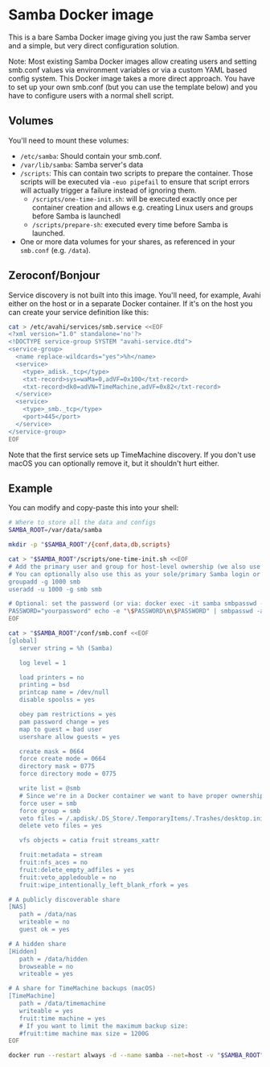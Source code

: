 # Samba Docker image

This is a bare Samba Docker image giving you just the raw Samba server and a simple, but very direct configuration solution.

Note: Most existing Samba Docker images allow creating users and setting smb.conf values via environment variables or via a custom YAML based config system. This Docker image takes a more direct approach. You have to set up your own smb.conf (but you can use the template below) and you have to configure users with a normal shell script.

## Volumes

You'll need to mount these volumes:

* `/etc/samba`: Should contain your smb.conf.
* `/var/lib/samba`: Samba server's data
* `/scripts`: This can contain two scripts to prepare the container. Those scripts will be executed via `-euo pipefail` to ensure that script errors will actually trigger a failure instead of ignoring them.
  * `/scripts/one-time-init.sh`: will be executed exactly once per container creation and allows e.g. creating Linux users and groups before Samba is launchedl
  * `/scripts/prepare-sh`: executed every time before Samba is launched.
* One or more data volumes for your shares, as referenced in your `smb.conf` (e.g. `/data`).

## Zeroconf/Bonjour

Service discovery is not built into this image. You'll need, for example, Avahi either on the host or in a separate Docker container. If it's on the host you can create your service definition like this:

```sh
cat > /etc/avahi/services/smb.service <<EOF
<?xml version="1.0" standalone='no'?>
<!DOCTYPE service-group SYSTEM "avahi-service.dtd">
<service-group>
  <name replace-wildcards="yes">%h</name>
  <service>
    <type>_adisk._tcp</type>
    <txt-record>sys=waMa=0,adVF=0x100</txt-record>
    <txt-record>dk0=adVN=TimeMachine,adVF=0x82</txt-record>
  </service>
  <service>
    <type>_smb._tcp</type>
    <port>445</port>
  </service>
</service-group>
EOF
```

Note that the first service sets up TimeMachine discovery. If you don't use macOS you can optionally remove it, but it shouldn't hurt either.

## Example

You can modify and copy-paste this into your shell:

```sh
# Where to store all the data and configs
SAMBA_ROOT=/var/data/samba

mkdir -p "$SAMBA_ROOT"/{conf,data,db,scripts}

cat > "$SAMBA_ROOT"/scripts/one-time-init.sh <<EOF
# Add the primary user and group for host-level ownership (we also use force user in smb.conf).
# You can optionally also use this as your sole/primary Samba login or add more users.
groupadd -g 1000 smb
useradd -u 1000 -g smb smb

# Optional: set the password (or via: docker exec -it samba smbpasswd -a smb)
PASSWORD="yourpassword" echo -e "\$PASSWORD\n\$PASSWORD" | smbpasswd -a -s smb
EOF

cat > "$SAMBA_ROOT"/conf/smb.conf <<EOF
[global]
   server string = %h (Samba)

   log level = 1

   load printers = no
   printing = bsd
   printcap name = /dev/null
   disable spoolss = yes

   obey pam restrictions = yes
   pam password change = yes
   map to guest = bad user
   usershare allow guests = yes

   create mask = 0664
   force create mode = 0664
   directory mask = 0775
   force directory mode = 0775

   write list = @smb
   # Since we're in a Docker container we want to have proper ownership on the host
   force user = smb
   force group = smb
   veto files = /.apdisk/.DS_Store/.TemporaryItems/.Trashes/desktop.ini/ehthumbs.db/Network Trash Folder/Temporary Items/Thumbs.db/
   delete veto files = yes

   vfs objects = catia fruit streams_xattr

   fruit:metadata = stream
   fruit:nfs_aces = no
   fruit:delete_empty_adfiles = yes
   fruit:veto_appledouble = no
   fruit:wipe_intentionally_left_blank_rfork = yes

# A publicly discoverable share
[NAS]
   path = /data/nas
   writeable = no
   guest ok = yes

# A hidden share
[Hidden]
   path = /data/hidden
   browseable = no
   writeable = yes

# A share for TimeMachine backups (macOS)
[TimeMachine]
   path = /data/timemachine
   writeable = yes
   fruit:time machine = yes
   # If you want to limit the maximum backup size:
   #fruit:time machine max size = 1200G
EOF

docker run --restart always -d --name samba --net=host -v "$SAMBA_ROOT"/data/:/data/ -v "$SAMBA_ROOT"/db:/var/lib/samba -v "$SAMBA_ROOT"/conf:/etc/samba ghcr.io/ensody/samba
```
